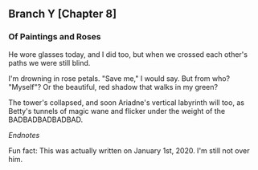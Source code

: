 ## Branch Y [Chapter 8]

### **Of Paintings and Roses**

He wore glasses today, and I did too, but when we crossed each other's paths we were still blind.

I'm drowning in rose petals. "Save me," I would say. But from who? "Myself"? Or the beautiful, red shadow that walks in my green?

The tower's collapsed, and soon Ariadne's vertical labyrinth will too, as Betty's tunnels of magic wane and flicker under the weight of the BADBADBADBADBAD.

_Endnotes_

Fun fact: This was actually written on January 1st, 2020. I'm still not over him.